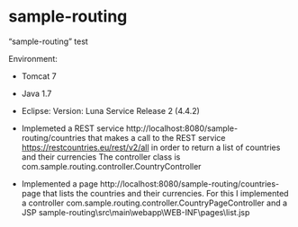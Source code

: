 # sample-routing
“sample-routing” test

Environment:
- Tomcat 7
- Java 1.7
- Eclipse: Version: Luna Service Release 2 (4.4.2)

- Implemeted a REST service http://localhost:8080/sample-routing/countries that makes a call to the REST service https://restcountries.eu/rest/v2/all in order to return a list of countries and their currencies
	The controller class is com.sample.routing.controller.CountryController
- Implemented a page http://localhost:8080/sample-routing/countries-page that lists the countries and their currencies. For this I implemented a controller com.sample.routing.controller.CountryPageController and a JSP sample-routing\src\main\webapp\WEB-INF\pages\list.jsp
